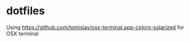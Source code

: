 dotfiles
========

Using https://github.com/tomislav/osx-terminal.app-colors-solarized for OSX terminal
